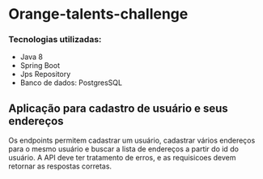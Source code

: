 # Orange-talents-challenge

### Tecnologias utilizadas: 
  - Java 8
  - Spring Boot
  - Jps Repository
  - Banco de dados: PostgresSQL

## Aplicação para cadastro de usuário e seus endereços

Os endpoints permitem cadastrar um usuário, cadastrar vários endereços para o mesmo usuário e buscar a lista de endereços a partir do id do usuário.
A API deve ter tratamento de erros, e as requisicoes devem retornar as respostas corretas.




